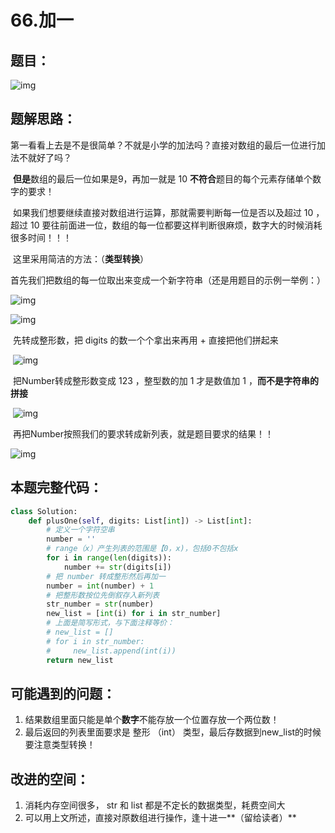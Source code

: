 # 66.加一

## 题目：

![img](https://i-blog.csdnimg.cn/blog_migrate/bc09168378ea6435ad310d8a3547711c.png)

## 题解思路：

​    第一看看上去是不是很简单？不就是小学的加法吗？直接对数组的最后一位进行加法不就好了吗？

​    **但是**数组的最后一位如果是9，再加一就是 10 **不符合**题目的每个元素存储单个数字的要求！

​    如果我们想要继续直接对数组进行运算，那就需要判断每一位是否以及超过 10 ，超过 10 要往前面进一位，数组的每一位都要这样判断很麻烦，数字大的时候消耗很多时间！！！

​    这里采用简洁的方法：（**类型转换**）

​    首先我们把数组的每一位取出来变成一个新字符串（还是用题目的示例一举例：）

![img](https://i-blog.csdnimg.cn/blog_migrate/3d12d96bcb92a755a49bfa45cc56b2b6.png)



 ![img](https://i-blog.csdnimg.cn/blog_migrate/ade3541a4d64b017bbcde9f75fd20d6c.png)

​    先转成整形数，把 digits 的数一个个拿出来再用 + 直接把他们拼起来

​    ![img](https://i-blog.csdnimg.cn/blog_migrate/f53351fe77cd1c5173a9d61bacc723ed.png)

​    把Number转成整形数变成 123 ，整型数的加 1 才是数值加 1 ，**而不是字符串的拼接** 

​    ![img](https://i-blog.csdnimg.cn/blog_migrate/8f8c49139b4259c9de4a11aae1e0aeba.png)

​    再把Number按照我们的要求转成新列表，就是题目要求的结果！！

![img](https://i-blog.csdnimg.cn/blog_migrate/e61907033c7317dd7ce0c49cc2b06130.png)

## 本题完整代码：

```python
class Solution:
    def plusOne(self, digits: List[int]) -> List[int]:
        # 定义一个字符空串
        number = ''
        # range（x）产生列表的范围是【0，x)，包括0不包括x
        for i in range(len(digits)):
            number += str(digits[i])
        # 把 number 转成整形然后再加一
        number = int(number) + 1
        # 把整形数按位先倒叙存入新列表
        str_number = str(number)
        new_list = [int(i) for i in str_number]
        # 上面是简写形式，与下面注释等价：
        # new_list = []
        # for i in str_number:
        #     new_list.append(int(i))
        return new_list
```

## 可能遇到的问题：

1. 结果数组里面只能是单个**数字**不能存放一个位置存放一个两位数！
2. 最后返回的列表里面要求是 整形 （int） 类型，最后存数据到new_list的时候要注意类型转换！

## 改进的空间：

1. 消耗内存空间很多， str 和 list 都是不定长的数据类型，耗费空间大
2. 可以用上文所述，直接对原数组进行操作，逢十进一**（留给读者）**